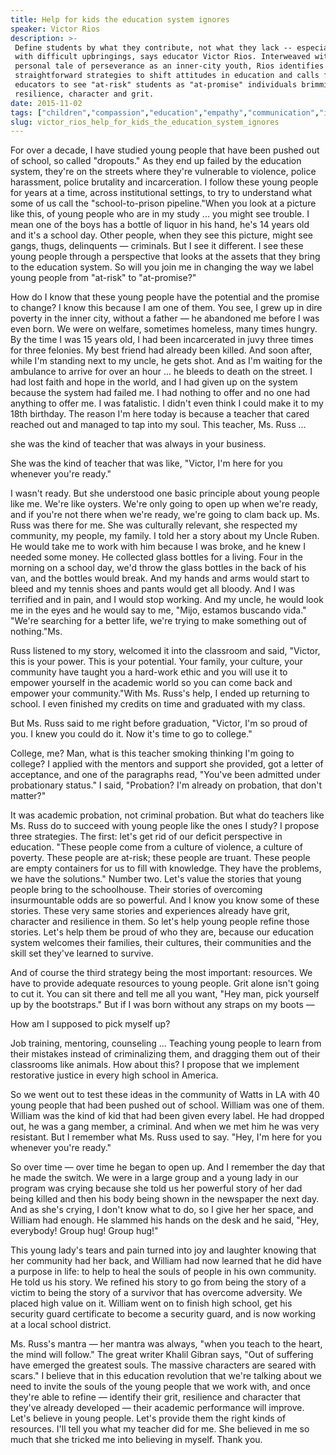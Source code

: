 ```yaml
---
title: Help for kids the education system ignores
speaker: Victor Rios
description: >-
 Define students by what they contribute, not what they lack -- especially those
 with difficult upbringings, says educator Victor Rios. Interweaved with his
 personal tale of perseverance as an inner-city youth, Rios identifies three
 straightforward strategies to shift attitudes in education and calls for fellow
 educators to see "at-risk" students as "at-promise" individuals brimming with
 resilience, character and grit.
date: 2015-11-02
tags: ["children","compassion","education","empathy","communication","innovation","identity","motivation","potential","society","teaching"]
slug: victor_rios_help_for_kids_the_education_system_ignores
---
```


For over a decade, I have studied young people that have been pushed out of school, so
called "dropouts." As they end up failed by the education system, they're on the streets
where they're vulnerable to violence, police harassment, police brutality and
incarceration. I follow these young people for years at a time, across institutional
settings, to try to understand what some of us call the "school-to-prison pipeline."When
you look at a picture like this, of young people who are in my study ... you might see
trouble. I mean one of the boys has a bottle of liquor in his hand, he's 14 years old and
it's a school day. Other people, when they see this picture, might see gangs, thugs,
delinquents — criminals. But I see it different. I see these young people through a
perspective that looks at the assets that they bring to the education system. So will you
join me in changing the way we label young people from "at-risk" to "at-promise?"

How do I know that these young people have the potential and the promise to change? I know
this because I am one of them. You see, I grew up in dire poverty in the inner city,
without a father — he abandoned me before I was even born. We were on welfare, sometimes
homeless, many times hungry. By the time I was 15 years old, I had been incarcerated in
juvy three times for three felonies. My best friend had already been killed. And soon
after, while I'm standing next to my uncle, he gets shot. And as I'm waiting for the
ambulance to arrive for over an hour ... he bleeds to death on the street. I had lost
faith and hope in the world, and I had given up on the system because the system had
failed me. I had nothing to offer and no one had anything to offer me. I was fatalistic. I
didn't even think I could make it to my 18th birthday. The reason I'm here today is because
a teacher that cared reached out and managed to tap into my soul. This teacher, Ms. Russ
...

she was the kind of teacher that was always in your business.

She was the kind of teacher that was like, "Victor, I'm here for you whenever you're
ready."

I wasn't ready. But she understood one basic principle about young people like me. We're
like oysters. We're only going to open up when we're ready, and if you're not there when
we're ready, we're going to clam back up. Ms. Russ was there for me. She was culturally
relevant, she respected my community, my people, my family. I told her a story about my
Uncle Ruben. He would take me to work with him because I was broke, and he knew I needed
some money. He collected glass bottles for a living. Four in the morning on a school day,
we'd throw the glass bottles in the back of his van, and the bottles would break. And my
hands and arms would start to bleed and my tennis shoes and pants would get all bloody.
And I was terrified and in pain, and I would stop working. And my uncle, he would look me
in the eyes and he would say to me, "Mijo, estamos buscando vida." "We're searching for a
better life, we're trying to make something out of nothing."Ms.

Russ listened to my story, welcomed it into the classroom and said, "Victor, this is your
power. This is your potential. Your family, your culture, your community have taught you a
hard-work ethic and you will use it to empower yourself in the academic world so you can
come back and empower your community."With Ms. Russ's help, I ended up returning to
school. I even finished my credits on time and graduated with my class.

But Ms. Russ said to me right before graduation, "Victor, I'm so proud of you. I knew you
could do it. Now it's time to go to college."

College, me? Man, what is this teacher smoking thinking I'm going to college? I applied
with the mentors and support she provided, got a letter of acceptance, and one of the
paragraphs read, "You've been admitted under probationary status." I said, "Probation? I'm
already on probation, that don't matter?"

It was academic probation, not criminal probation. But what do teachers like Ms. Russ do
to succeed with young people like the ones I study? I propose three strategies. The first:
let's get rid of our deficit perspective in education. "These people come from a culture
of violence, a culture of poverty. These people are at-risk; these people are truant.
These people are empty containers for us to fill with knowledge. They have the problems,
we have the solutions." Number two. Let's value the stories that young people bring to the
schoolhouse. Their stories of overcoming insurmountable odds are so powerful. And I know
you know some of these stories. These very same stories and experiences already have grit,
character and resilience in them. So let's help young people refine those stories. Let's
help them be proud of who they are, because our education system welcomes their families,
their cultures, their communities and the skill set they've learned to
survive.

And of course the third strategy being the most important: resources. We have to provide
adequate resources to young people. Grit alone isn't going to cut it. You can sit there
and tell me all you want, "Hey man, pick yourself up by the bootstraps." But if I was born
without any straps on my boots —

How am I supposed to pick myself up?

Job training, mentoring, counseling ... Teaching young people to learn from their mistakes
instead of criminalizing them, and dragging them out of their classrooms like animals. How
about this? I propose that we implement restorative justice in every high school in
America.

So we went out to test these ideas in the community of Watts in LA with 40 young people
that had been pushed out of school. William was one of them. William was the kind of kid
that had been given every label. He had dropped out, he was a gang member, a criminal. And
when we met him he was very resistant. But I remember what Ms. Russ used to say. "Hey, I'm
here for you whenever you're ready."

So over time — over time he began to open up. And I remember the day that he made the
switch. We were in a large group and a young lady in our program was crying because she
told us her powerful story of her dad being killed and then his body being shown in the
newspaper the next day. And as she's crying, I don't know what to do, so I give her her
space, and William had enough. He slammed his hands on the desk and he said, "Hey,
everybody! Group hug! Group hug!"

This young lady's tears and pain turned into joy and laughter knowing that her community
had her back, and William had now learned that he did have a purpose in life: to help to
heal the souls of people in his own community. He told us his story. We refined his story
to go from being the story of a victim to being the story of a survivor that has overcome
adversity. We placed high value on it. William went on to finish high school, get his
security guard certificate to become a security guard, and is now working at a local
school district.

Ms. Russ's mantra — her mantra was always, "when you teach to the heart, the mind will
follow." The great writer Khalil Gibran says, "Out of suffering have emerged the greatest
souls. The massive characters are seared with scars." I believe that in this education
revolution that we're talking about we need to invite the souls of the young people that
we work with, and once they're able to refine — identify their grit, resilience and
character that they've already developed — their academic performance will improve. Let's
believe in young people. Let's provide them the right kinds of resources. I'll tell you
what my teacher did for me. She believed in me so much that she tricked me into believing
in myself. Thank you.

<!--
ad_duration=3.33
comment_count=45
event="TED Talks Live"
external_start_time=0
has_talk_citation=0
intro_duration=11.82
is_subtitle_required="False"
is_talk_featured="True"
language="en"
language_swap="False"
native_language="en"
number_of_related_talks=6
number_of_speakers=1
number_of_subtitled_videos=28
number_of_tags=11
number_of_talk_download_languages=28
number_of_talk_more_resources=0
number_of_talk_recommendations=1
number_of_talks_take_actions=2
post_ad_duration=0.83
published_timestamp="2016-11-17 16:16:34"
recording_date="2015-11-02"
speaker_description="Educator, author"
speaker_is_published=1
speaker_name="Victor Rios"
talk_more_resources=[]
talk_name="Help for kids the education system ignores"
talk_recommendations_blurb="Check out these resources on education, curated by Victor Rios."
talks_tags=["children","compassion","education","empathy","communication","innovation","identity","motivation","potential","society","teaching"]
url_audio="https://download.ted.com/talks/VictorRios_2015P.mp3?apikey=acme-roadrunner"
url_photo_speaker="https://pe.tedcdn.com/images/ted/ae65401423b365d40f8c6b090aca6e154f1ec45a_254x191.jpg"
url_photo_talk="https://s3.amazonaws.com/talkstar-photos/uploads/3f6b19c1-b6b5-474e-84c0-55625b461dbb/VictorRios_2015P-embed.jpg"
url_webpage="https://www.ted.com/talks/victor_rios_help_for_kids_the_education_system_ignores"
video_type_name="TED Stage Talk"
-->